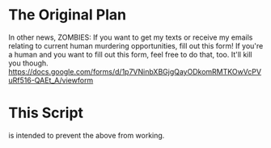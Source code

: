 # The Original Plan
In other news, ZOMBIES: 
If you want to get my texts or receive my emails relating to current human murdering opportunities, fill out this form! If you're a human and you want to fill out this form, feel free to do that, too. It'll kill you though. 
https://docs.google.com/forms/d/1p7VNinbXBGjgQayODkomRMTKOwVcPVuRf516-QAEt_A/viewform

# This Script
is intended to prevent the above from working.

